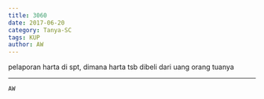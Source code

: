 ```yaml
---
title: 3060
date: 2017-06-20
category: Tanya-SC
tags: KUP
author: AW
---
```


pelaporan harta di spt, dimana harta tsb dibeli dari uang orang tuanya

---



`AW`
